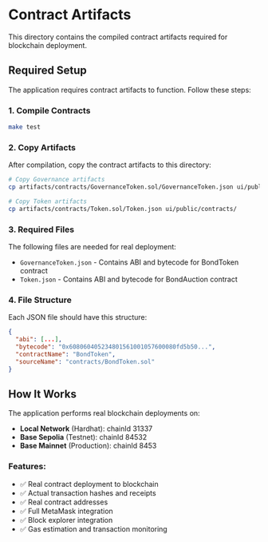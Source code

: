 # Contract Artifacts

This directory contains the compiled contract artifacts required for blockchain deployment. 

## Required Setup

The application requires contract artifacts to function. Follow these steps:

### 1. Compile Contracts
```bash
make test
```

### 2. Copy Artifacts
After compilation, copy the contract artifacts to this directory:

```bash
# Copy Governance artifacts
cp artifacts/contracts/GovernanceToken.sol/GovernanceToken.json ui/public/contracts 

# Copy Token artifacts  
cp artifacts/contracts/Token.sol/Token.json ui/public/contracts/ 
```

### 3. Required Files
The following files are needed for real deployment:
- `GovernanceToken.json` - Contains ABI and bytecode for BondToken contract
- `Token.json` - Contains ABI and bytecode for BondAuction contract

### 4. File Structure
Each JSON file should have this structure:
```json
{
  "abi": [...],
  "bytecode": "0x608060405234801561001057600080fd5b50...",
  "contractName": "BondToken",
  "sourceName": "contracts/BondToken.sol"
}
```

## How It Works

The application performs real blockchain deployments on:
- **Local Network** (Hardhat): chainId 31337
- **Base Sepolia** (Testnet): chainId 84532  
- **Base Mainnet** (Production): chainId 8453

### Features:
- ✅ Real contract deployment to blockchain
- ✅ Actual transaction hashes and receipts
- ✅ Real contract addresses
- ✅ Full MetaMask integration
- ✅ Block explorer integration
- ✅ Gas estimation and transaction monitoring
